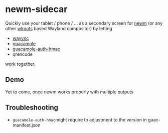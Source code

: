 # newm-sidecar

Quickly use your tablet / phone / ... as a secondary screen for [newm](https://github.com/jbuchermn/newm) (or any other
[wlroots](https://github.com/swaywm/wlroots) based Wayland compositor) by letting

- [wayvnc](https://github.com/any1/wayvnc)
- [guacamole](https://guac-dev.org)
- [guacamole-auth-hmac](https://github.com/0000sir/guacamole-auth-hmac) 
- qrencode

work together.

## Demo

Yet to come, once newm works properly with multiple outputs

## Troubleshooting

- `guacamole-auth-hmac`might require to adjustment to the version in guac-manifest.json
